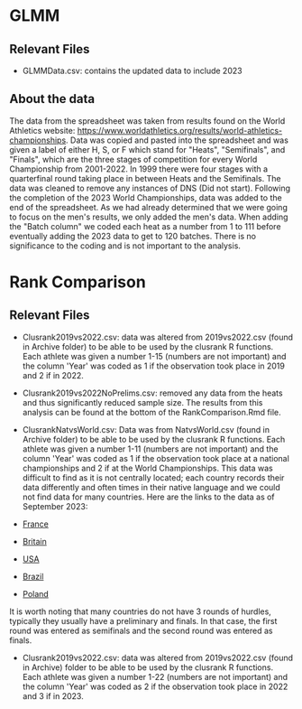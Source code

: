 # GLMM
## Relevant Files
+ GLMMData.csv: contains the updated data to include 2023

## About the data
The data from the spreadsheet was taken from results found on the World Athletics
website: https://www.worldathletics.org/results/world-athletics-championships. 
Data was copied and pasted into the spreadsheet and was given a label of either 
H, S, or F which stand for "Heats", "Semifinals", and "Finals", which are the 
three stages of competition for every World Championship from 2001-2022.  In 
1999 there were four stages with a quarterfinal round taking place in between 
Heats and the Semifinals.  The data was cleaned to remove any instances of DNS 
(Did not start).  Following the completion of the 2023 World Championships, data
was added to the end of the spreadsheet.  As we had already determined that we
were going to focus on the men's results, we only added the men's data.  When
adding the "Batch column" we coded each heat as a number from 1 to 111 before
eventually adding the 2023 data to get to 120 batches.  There is no significance
to the coding and is not important to the analysis.

# Rank Comparison
## Relevant Files
+ Clusrank2019vs2022.csv: data was altered from 2019vs2022.csv (found in Archive 
folder) to be able to be used by the clusrank R functions.  Each athlete was
given a number 1-15 (numbers are not important) and the column 'Year' was coded
as 1 if the observation took place in 2019 and 2 if in 2022.

+ Clusrank2019vs2022NoPrelims.csv: removed any data from the heats and thus
significantly reduced sample size.  The results from this analysis can be found
at the bottom of the RankComparison.Rmd file.

+ ClusrankNatvsWorld.csv: Data was from NatvsWorld.csv (found in Archive folder)
to be able to be used by the clusrank R functions. Each athlete was given a
number 1-11 (numbers are not important) and the column 'Year' was coded as 1 if
the observation took place at a national championships and 2 if at the World
Championships. This data was difficult to find as it is not centrally located; 
each country records their data differently and often times in their native
language and we could not find data for many countries.  Here are the
links to the data as of September 2023:

+ [France](https://bases.athle.fr/asp.net/liste.aspx?frmbase=lives&frmmode=1&frmespace=0&frmcompetition=264985&frmepreuvem=110m+Haies+(106)+%2f+TCM&frmtour=7&frmserie=)
+ [Britain](https://www.watchathletics.com/page/3278/results-british-athletics-championships-2022)
+ [USA](https://www.flashresults.com/2022_Meets/Outdoor/06-23_USATF/116-1_compiled.htm)
+ [Brazil](https://cbat.org.br/novo/competicoes/trofeu_brasil/2022/resultados.php)
+ [Poland](https://mps.domtel-sport.pl/pdf/M110_3_r.pdf)

It is worth noting that many countries do not have 3 rounds of hurdles, typically
they usually have a preliminary and finals.  In that case, the first round was
entered as semifinals and the second round was entered as finals.

+ Clusrank2019vs2022.csv: data was altered from 2019vs2022.csv (found in Archive)
folder to be able to be used by the clusrank R functions. 
Each athlete was given a number 1-22 (numbers are not important)
and the column 'Year' was coded as 2 if the observation took place in 2022 and 
3 if in 2023.

